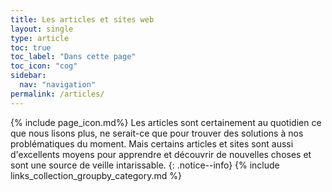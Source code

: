 ```yaml
---
title: Les articles et sites web
layout: single
type: article
toc: true
toc_label: "Dans cette page"
toc_icon: "cog"
sidebar:
  nav: "navigation"
permalink: /articles/
---
```

{% include page_icon.md%}
Les articles sont certainement au quotidien ce que nous lisons plus, ne serait-ce que pour trouver des solutions à nos problématiques du moment. Mais certains articles et sites sont aussi d'excellents moyens pour apprendre et découvrir de nouvelles choses et sont une source de veille intarissable. 
{: .notice--info}
{% include links_collection_groupby_category.md %}

